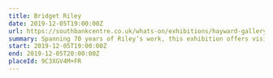 ```yaml
---
title: Bridget Riley
date: 2019-12-05T19:00:00Z
url: https://southbankcentre.co.uk/whats-on/exhibitions/hayward-gallery-art/bridget-riley
summary: Spanning 70 years of Riley’s work, this exhibition offers visitors an unparalleled opportunity to experience powerful and engaging works by one of the most important artists of our time.
start: 2019-12-05T19:00:00Z
end: 2019-12-05T20:00:00Z
placeId: 9C3XGV4M+FR
---
```

